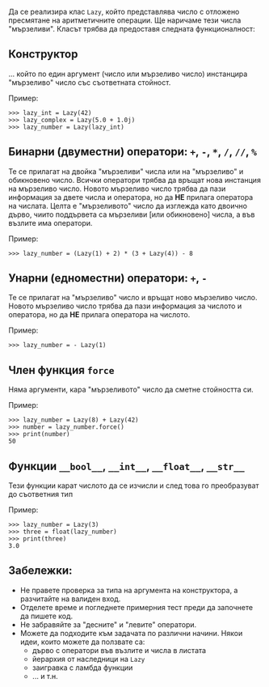 Да се реализира клас `Lazy`, който представлява число с отложено пресмятане на аритметичните операции. Ще наричаме тези числа "мързеливи".
Класът трябва да предоставя следната функционалност:

## Конструктор

... който по един аргумент (число или мързеливо число) инстанцира "мързеливо" число със съответната стойност.

Пример:

	>>> lazy_int = Lazy(42)
	>>> lazy_complex = Lazy(5.0 + 1.0j)
	>>> lazy_number = Lazy(lazy_int)

## Бинарни (двуместни) оператори: `+`, `-`, `*`, `/`, `//`, `%`

Те се прилагат на двойка "мързеливи" числа или на "мързеливо" и обикновено число. Всички оператори трябва да връщат нова инстанция на мързеливо число.
Новото мързеливо число трябва да пази информация за двете числа и оператора, но да **НЕ** прилага оператора на числата.
Целта е "мързеливото" число да изглежда като двоично дърво, чиито поддървета са мързеливи [или обикновено] числа, а във възлите има оператори.

Пример:

	>>> lazy_number = (Lazy(1) + 2) * (3 + Lazy(4)) - 8

## Унарни (едноместни) оператори: `+`, `-`

Те се прилагат на "мързеливо" число и връщат ново мързеливо число.
Новото мързеливо число трябва да пази информация за числото и оператора, но да **НЕ** прилага оператора на числото.

Пример:

	>>> lazy_number = - Lazy(1)

## Член функция `force`

Няма аргументи, кара "мързеливото" число да сметне стойността си.

Пример:

	>>> lazy_number = Lazy(8) + Lazy(42)
	>>> number = lazy_number.force()
	>>> print(number)
	50


## Функции `__bool__`, `__int__`, `__float__`, `__str__`

Тези функции карат числото да се изчисли и след това го преобразуват до съответния тип

Пример:

	>>> lazy_number = Lazy(3)
	>>> three = float(lazy_number)
	>>> print(three)
	3.0

## Забележки:
- Не правете проверка за типа на аргумента на конструктора, а разчитайте на валиден вход.
- Отделете време и погледнете примерния тест преди да започнете да пишете код.
- Не забравяйте за "десните" и "левите" оператори.
- Можете да подходите към задачата по различни начини. Някои идеи, които можете да ползвате са:
	- дърво с оператори във възлите и числа в листата
	- йерархия от наследници на `Lazy`
	- заигравка с ламбда функции
	- ... и т.н.